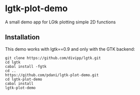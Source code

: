# lgtk-plot-demo

A small demo app for LGtk plotting simple 2D functions

## Installation

This demo works with lgtk==0.9 and only with the GTK backend:
```
git clone https://github.com/divipp/lgtk.git
cd lgtk
cabal install -fgtk
cd ..
https://github.com/pdani/lgtk-plot-demo.git
cd lgtk-plot-demo
cabal install
lgtk-plot-demo
```
